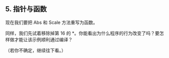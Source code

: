 ## 5. 指针与函数

现在我们要把 Abs 和 Scale 方法重写为函数。

同样，我们先试着移除掉第 16 的 *。你能看出为什么程序的行为改变了吗？要怎样做才能让该示例顺利通过编译？

（若你不确定，继续往下看。）